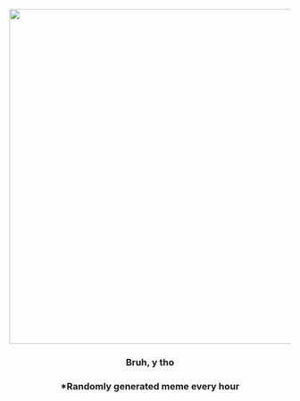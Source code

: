 <p align="center">
        <img src="https://i.redd.it/ca4is4w8mb2a1.jpg" width="600" height="600">
        </p>
        <h3 align="center">Bruh, y tho</h3>
        <h3 align="center">*Randomly generated meme every hour</h3>
    